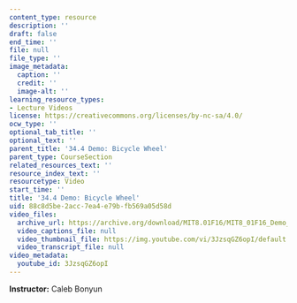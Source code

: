 ```yaml
---
content_type: resource
description: ''
draft: false
end_time: ''
file: null
file_type: ''
image_metadata:
  caption: ''
  credit: ''
  image-alt: ''
learning_resource_types:
- Lecture Videos
license: https://creativecommons.org/licenses/by-nc-sa/4.0/
ocw_type: ''
optional_tab_title: ''
optional_text: ''
parent_title: '34.4 Demo: Bicycle Wheel'
parent_type: CourseSection
related_resources_text: ''
resource_index_text: ''
resourcetype: Video
start_time: ''
title: '34.4 Demo: Bicycle Wheel'
uid: 88c8d5be-2acc-7ea4-e79b-fb569a05d58d
video_files:
  archive_url: https://archive.org/download/MIT8.01F16/MIT8_01F16_Demo_34_360p.mp4
  video_captions_file: null
  video_thumbnail_file: https://img.youtube.com/vi/3JzsqGZ6opI/default.jpg
  video_transcript_file: null
video_metadata:
  youtube_id: 3JzsqGZ6opI
---
```

**Instructor:** Caleb Bonyun